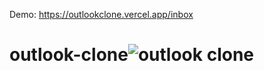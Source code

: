 Demo: https://outlookclone.vercel.app/inbox

# outlook-clone![outlook clone](https://user-images.githubusercontent.com/21199031/217295556-853a06a9-4354-4382-9b63-9beae6e67974.png)

